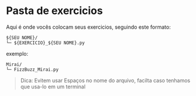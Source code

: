 # Pasta de exercicios

Aqui é onde vocês colocam seus exercicios, seguindo este formato:

```
${SEU NOME}/
└─ ${EXERCICIO}_${SEU NOME}.py
```

exemplo:

```
Mirai/
└─ FizzBuzz_Mirai.py
```

> Dica: Evitem usar Espaços no nome do arquivo, facilta caso tenhamos que usa-lo em um terminal
